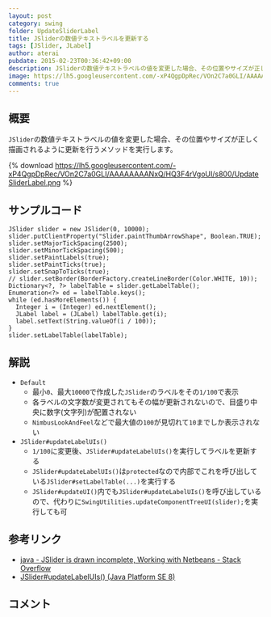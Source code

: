 ```yaml
---
layout: post
category: swing
folder: UpdateSliderLabel
title: JSliderの数値テキストラベルを更新する
tags: [JSlider, JLabel]
author: aterai
pubdate: 2015-02-23T00:36:42+09:00
description: JSliderの数値テキストラベルの値を変更した場合、その位置やサイズが正しく描画されるように更新を行うメソッドを実行します。
image: https://lh5.googleusercontent.com/-xP4QgpDpRec/VOn2C7a0GLI/AAAAAAAANxQ/HQ3F4rVgoUI/s800/UpdateSliderLabel.png
comments: true
---
```

## 概要
`JSlider`の数値テキストラベルの値を変更した場合、その位置やサイズが正しく描画されるように更新を行うメソッドを実行します。

{% download https://lh5.googleusercontent.com/-xP4QgpDpRec/VOn2C7a0GLI/AAAAAAAANxQ/HQ3F4rVgoUI/s800/UpdateSliderLabel.png %}

## サンプルコード
<pre class="prettyprint"><code>JSlider slider = new JSlider(0, 10000);
slider.putClientProperty("Slider.paintThumbArrowShape", Boolean.TRUE);
slider.setMajorTickSpacing(2500);
slider.setMinorTickSpacing(500);
slider.setPaintLabels(true);
slider.setPaintTicks(true);
slider.setSnapToTicks(true);
// slider.setBorder(BorderFactory.createLineBorder(Color.WHITE, 10));
Dictionary&lt;?, ?&gt; labelTable = slider.getLabelTable();
Enumeration&lt;?&gt; ed = labelTable.keys();
while (ed.hasMoreElements()) {
  Integer i = (Integer) ed.nextElement();
  JLabel label = (JLabel) labelTable.get(i);
  label.setText(String.valueOf(i / 100));
}
slider.setLabelTable(labelTable);
</code></pre>

## 解説
- `Default`
    - 最小`0`、最大`10000`で作成した`JSlider`のラベルをその`1/100`で表示
    - 各ラベルの文字数が変更されてもその幅が更新されないので、目盛り中央に数字(文字列)が配置されない
    - `NimbusLookAndFeel`などで最大値の`100`が見切れて`10`までしか表示されない
- `JSlider#updateLabelUIs()`
    - `1/100`に変更後、`JSlider#updateLabelUIs()`を実行してラベルを更新する
    - `JSlider#updateLabelUIs()`は`protected`なので内部でこれを呼び出している`JSlider#setLabelTable(...)`を実行する
    - `JSlider#updateUI()`内でも`JSlider#updateLabelUIs()`を呼び出しているので、代わりに`SwingUtilities.updateComponentTreeUI(slider);`を実行しても可

<!-- dummy comment line for breaking list -->

## 参考リンク
- [java - JSlider is drawn incomplete, Working with Netbeans - Stack Overflow](https://stackoverflow.com/questions/28491041/jslider-is-drawn-incomplete-working-with-netbeans)
- [JSlider#updateLabelUIs() (Java Platform SE 8)](https://docs.oracle.com/javase/jp/8/docs/api/javax/swing/JSlider.html#updateLabelUIs--)

<!-- dummy comment line for breaking list -->

## コメント
